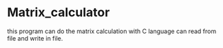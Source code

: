 # Matrix_calculator
this program can do the matrix calculation with C language 
can read from file and write in file.
